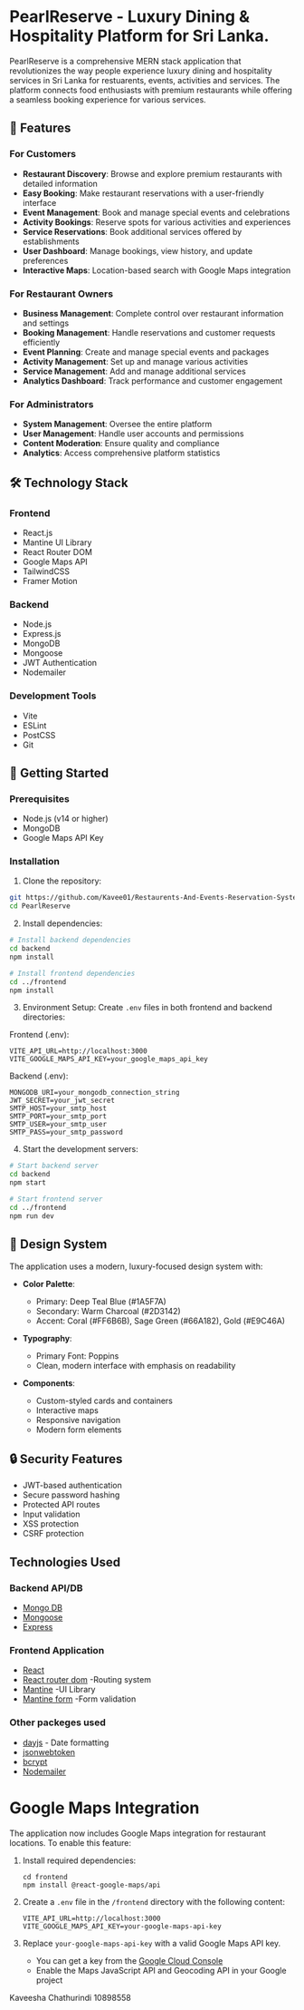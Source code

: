 # PearlReserve - Luxury Dining & Hospitality Platform for Sri Lanka.

PearlReserve is a comprehensive MERN stack application that revolutionizes the way people experience luxury dining and hospitality services in Sri Lanka for restuarents, events, activities and services. The platform connects food enthusiasts with premium restaurants while offering a seamless booking experience for various services.

## 🌟 Features

### For Customers
- **Restaurant Discovery**: Browse and explore premium restaurants with detailed information
- **Easy Booking**: Make restaurant reservations with a user-friendly interface
- **Event Management**: Book and manage special events and celebrations
- **Activity Bookings**: Reserve spots for various activities and experiences
- **Service Reservations**: Book additional services offered by establishments
- **User Dashboard**: Manage bookings, view history, and update preferences
- **Interactive Maps**: Location-based search with Google Maps integration

### For Restaurant Owners
- **Business Management**: Complete control over restaurant information and settings
- **Booking Management**: Handle reservations and customer requests efficiently
- **Event Planning**: Create and manage special events and packages
- **Activity Management**: Set up and manage various activities
- **Service Management**: Add and manage additional services
- **Analytics Dashboard**: Track performance and customer engagement

### For Administrators
- **System Management**: Oversee the entire platform
- **User Management**: Handle user accounts and permissions
- **Content Moderation**: Ensure quality and compliance
- **Analytics**: Access comprehensive platform statistics

## 🛠️ Technology Stack

### Frontend
- React.js
- Mantine UI Library
- React Router DOM
- Google Maps API
- TailwindCSS
- Framer Motion

### Backend
- Node.js
- Express.js
- MongoDB
- Mongoose
- JWT Authentication
- Nodemailer

### Development Tools
- Vite
- ESLint
- PostCSS
- Git

## 🚀 Getting Started

### Prerequisites
- Node.js (v14 or higher)
- MongoDB
- Google Maps API Key

### Installation

1. Clone the repository:
```bash
git https://github.com/Kavee01/Restaurents-And-Events-Reservation-System.git
cd PearlReserve
```

2. Install dependencies:
```bash
# Install backend dependencies
cd backend
npm install

# Install frontend dependencies
cd ../frontend
npm install
```

3. Environment Setup:
Create `.env` files in both frontend and backend directories:

Frontend (.env):
```
VITE_API_URL=http://localhost:3000
VITE_GOOGLE_MAPS_API_KEY=your_google_maps_api_key
```

Backend (.env):
```
MONGODB_URI=your_mongodb_connection_string
JWT_SECRET=your_jwt_secret
SMTP_HOST=your_smtp_host
SMTP_PORT=your_smtp_port
SMTP_USER=your_smtp_user
SMTP_PASS=your_smtp_password
```

4. Start the development servers:
```bash
# Start backend server
cd backend
npm start

# Start frontend server
cd ../frontend
npm run dev
```


## 🎨 Design System

The application uses a modern, luxury-focused design system with:

- **Color Palette**:
  - Primary: Deep Teal Blue (#1A5F7A)
  - Secondary: Warm Charcoal (#2D3142)
  - Accent: Coral (#FF6B6B), Sage Green (#66A182), Gold (#E9C46A)

- **Typography**:
  - Primary Font: Poppins
  - Clean, modern interface with emphasis on readability

- **Components**:
  - Custom-styled cards and containers
  - Interactive maps
  - Responsive navigation
  - Modern form elements

## 🔒 Security Features

- JWT-based authentication
- Secure password hashing
- Protected API routes
- Input validation
- XSS protection
- CSRF protection




## Technologies Used
### Backend API/DB
* [Mongo DB](https://www.mongodb.com/)
* [Mongoose](https://mongoosejs.com/)
* [Express](https://expressjs.com/)

### Frontend Application
* [React](https://react.dev/)
* [React router dom](https://reactrouter.com/en/main) -Routing system
* [Mantine](https://mantine.dev/) -UI Library
* [Mantine form](https://mantine.dev/form/use-form/) -Form validation

### Other packeges used
* [dayjs](https://www.npmjs.com/package/dayjs) - Date formatting
* [jsonwebtoken](https://www.npmjs.com/package/jsonwebtoken)
* [bcrypt](https://www.npmjs.com/package/bcrypt)
* [Nodemailer](https://nodemailer.com/)



# Google Maps Integration

The application now includes Google Maps integration for restaurant locations. To enable this feature:

1. Install required dependencies:
   ```
   cd frontend
   npm install @react-google-maps/api
   ```

2. Create a `.env` file in the `/frontend` directory with the following content:
   ```
   VITE_API_URL=http://localhost:3000
   VITE_GOOGLE_MAPS_API_KEY=your-google-maps-api-key
   ```

3. Replace `your-google-maps-api-key` with a valid Google Maps API key.
   - You can get a key from the [Google Cloud Console](https://console.cloud.google.com/)
   - Enable the Maps JavaScript API and Geocoding API in your Google project


Kaveesha Chathurindi
10898558
